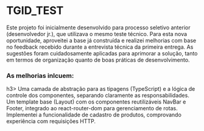 # TGID_TEST


Este projeto foi inicialmente desenvolvido para processo seletivo anterior (desenvolvedor jr.), que utilizava o mesmo teste técnico. Para esta nova oportunidade, aproveitei a base já construída e realizei melhorias com base no feedback recebido durante a entrevista técnica da primeira entrega. As sugestões foram cuidadosamente aplicadas para aprimorar a solução, tanto em termos de organização quanto de boas práticas de desenvolvimento.

<h3>As melhorias inlcuem:</h3>h3>
Uma camada de abstração para as tipagens (TypeScript) e a lógica de controle dos componentes, separando claramente as responsabilidades.
Um template base (Layout) com os componentes reutilizáveis NavBar e Footer, integrado ao react-router-dom para gerenciamento de rotas.
Implementei a funcionalidade de cadastro de produtos, comprovando experiência com requisições HTTP.
